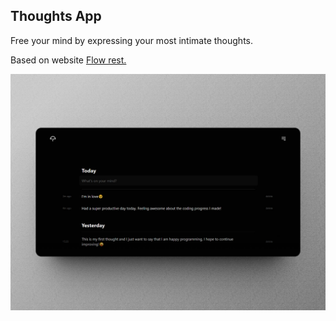 ## Thoughts App

Free your mind by expressing your most intimate thoughts.

Based on website [Flow rest.](https://flow.rest/)

![Thougts app image](/public/thoughts-app.jpg)
